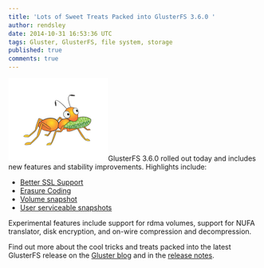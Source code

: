 ```yaml
---
title: 'Lots of Sweet Treats Packed into GlusterFS 3.6.0 '
author: rendsley
date: 2014-10-31 16:53:36 UTC
tags: Gluster, GlusterFS, file system, storage
published: true
comments: true
---
```


![](/images/blog/gluster-ant.png)GlusterFS 3.6.0 rolled out today and includes new features and stability improvements. Highlights include:

* [Better SSL Support](http://http://www.gluster.org/community/documentation/index.php/Features/better-ssl)
* [Erasure Coding](http://http://www.gluster.org/community/documentation/index.php/Features/disperse)
* [Volume snapshot](http://http://www.gluster.org/community/documentation/index.php/Features/Gluster_Volume_Snapshot)
* [User serviceable snapshots](http://http://www.gluster.org/community/documentation/index.php/Features/Gluster_User_Serviceable_Snapshots)

Experimental features include support for rdma volumes, support for NUFA translator, disk encryption, and on-wire compression and decompression.

Find out more about the cool tricks and treats packed into the latest GlusterFS release on the [Gluster blog](http://http://blog.gluster.org/2014/10/glusterfs-3-6-0-is-alive/) and in the [release notes](http://https://github.com/gluster/glusterfs/blob/release-3.6/doc/release-notes/3.6.0.md).